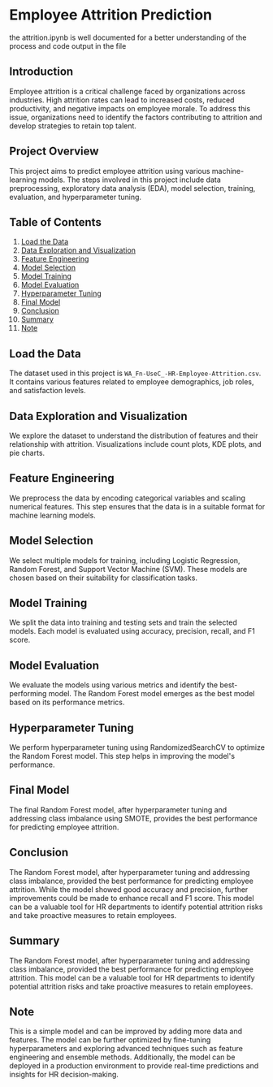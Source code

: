 # Employee Attrition Prediction
the attrition.ipynb is well documented for a better understanding of the process and code output in the file  
## Introduction
Employee attrition is a critical challenge faced by organizations across industries. High attrition rates can lead to increased costs, reduced productivity, and negative impacts on employee morale. To address this issue, organizations need to identify the factors contributing to attrition and develop strategies to retain top talent.

## Project Overview
This project aims to predict employee attrition using various machine-learning models. The steps involved in this project include data preprocessing, exploratory data analysis (EDA), model selection, training, evaluation, and hyperparameter tuning.

## Table of Contents
1. [Load the Data](#load-the-data)
2. [Data Exploration and Visualization](#data-exploration-and-visualization)
3. [Feature Engineering](#feature-engineering)
4. [Model Selection](#model-selection)
5. [Model Training](#model-training)
6. [Model Evaluation](#model-evaluation)
7. [Hyperparameter Tuning](#hyperparameter-tuning)
8. [Final Model](#final-model)
9. [Conclusion](#conclusion)
10. [Summary](#summary)
11. [Note](#note)

## Load the Data
The dataset used in this project is `WA_Fn-UseC_-HR-Employee-Attrition.csv`. It contains various features related to employee demographics, job roles, and satisfaction levels.

## Data Exploration and Visualization
We explore the dataset to understand the distribution of features and their relationship with attrition. Visualizations include count plots, KDE plots, and pie charts.

## Feature Engineering
We preprocess the data by encoding categorical variables and scaling numerical features. This step ensures that the data is in a suitable format for machine learning models.

## Model Selection
We select multiple models for training, including Logistic Regression, Random Forest, and Support Vector Machine (SVM). These models are chosen based on their suitability for classification tasks.

## Model Training
We split the data into training and testing sets and train the selected models. Each model is evaluated using accuracy, precision, recall, and F1 score.

## Model Evaluation
We evaluate the models using various metrics and identify the best-performing model. The Random Forest model emerges as the best model based on its performance metrics.

## Hyperparameter Tuning
We perform hyperparameter tuning using RandomizedSearchCV to optimize the Random Forest model. This step helps in improving the model's performance.

## Final Model
The final Random Forest model, after hyperparameter tuning and addressing class imbalance using SMOTE, provides the best performance for predicting employee attrition.

## Conclusion
The Random Forest model, after hyperparameter tuning and addressing class imbalance, provided the best performance for predicting employee attrition. While the model showed good accuracy and precision, further improvements could be made to enhance recall and F1 score. This model can be a valuable tool for HR departments to identify potential attrition risks and take proactive measures to retain employees.

## Summary
The Random Forest model, after hyperparameter tuning and addressing class imbalance, provided the best performance for predicting employee attrition. This model can be a valuable tool for HR departments to identify potential attrition risks and take proactive measures to retain employees.

## Note
This is a simple model and can be improved by adding more data and features. The model can be further optimized by fine-tuning hyperparameters and exploring advanced techniques such as feature engineering and ensemble methods. Additionally, the model can be deployed in a production environment to provide real-time predictions and insights for HR decision-making.
